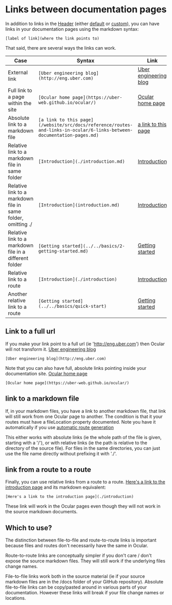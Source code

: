 # Links between documentation pages

In addition to links in the [Header](/website/src/docs/reference/build-your-own-components/2-app/2-Header.md) (either [default](./default-links) or [custom](./additional-links)), you can have links in your documentation pages using the markdown syntax:

```
[label of link](where the link points to)
```

That said, there are several ways the links can work.

| Case                                | Syntax                                                                                                            | Link                                                                                                       |
|-------------------------------------|-------------------------------------------------------------------------------------------------------------------|------------------------------------------------------------------------------------------------------------|
| External link                       | ```[Uber engineering blog](http://eng.uber.com)```                                                                | [Uber engineering blog](http://eng.uber.com)                                                               |
| Full link to a page within the site | ```[Ocular home page](https://uber-web.github.io/ocular/)```                                                      | [Ocular home page](https://uber-web.github.io/ocular/)                                                     |
| Absolute link to a markdown file    | ```[a link to this page] (/website/src/docs/reference/routes-and-links-in-ocular/6-links-between-documentation-pages.md)``` | [a link to this page](/website/src/docs/reference/routes-and-links-in-ocular/6-links-between-documentation-pages.md) |
| Relative link to a markdown file in same folder   | ```[Introduction](./introduction.md)```                                                                           | [Introduction](./introduction.md)                                                                          |
| Relative link to a markdown file in same folder, omitting ./   | ```[Introduction](introduction.md)```                                                                           | [Introduction](introduction.md)                                                                          |
| Relative link to a markdown file in a different folder   | ```[Getting started](../../basics/2-getting-started.md)```                                                                           | [Getting started](../../basics/2-getting-started.md)                                                                          |
| Relative link to a route            | ```[Introduction](./introduction)```                                                                              | [Introduction](./introduction)                                                                             |
| Another relative link to a route            | ```[Getting started](../../basics/quick-start)```                                                                              | [Getting started](../../basics/quick-start)                                                                             |

## Link to a full url

If you make your link point to a full url (ie 'http://eng.uber.com') then Ocular will not transform it. [Uber engineering blog](http://eng.uber.com)
```
[Uber engineering blog](http://eng.uber.com)
```

Note that you can also have full, absolute links pointing inside your documentation site.
[Ocular home page](https://uber-web.github.io/ocular/)
```
[Ocular home page](https://uber-web.github.io/ocular/)
```

## link to a markdown file

If, in your markdown files, you have a link to another markdown file, that link will still work from one Ocular page to another. The condition is that it your routes must have a fileLocation property documented. Note you have it automatically if you use [automatic route generation](/website/src/docs/reference/routes-and-links-in-ocular/2-documentation-routes.md)

This either works with absolute links (ie the whole path of the file is given, starting with a '/'), or with relative links (ie the path is relative to the directory of the source file). For files in the same directories, you can just use the file name directly without prefixing it with './'.

## link from a route to a route

Finally, you can use relative links from a route to a route. [Here's a link to the introduction page](./introduction) and its markdown equivalent:
```
[Here's a link to the introduction page](./introduction)
```
These link will work in the Ocular pages even though they will not work in the source markdown documents.

## Which to use?

The distinction between file-to-file and route-to-route links is important because files and routes don't necessarily have the same in Ocular.

Route-to-route links are conceptually simpler if you don't care / don't expose the source markdown files.
They will still work if the underlying files change names.

File-to-file links work both in the source material (ie if your source markdown files are in the /docs folder of your GitHub repository). Absolute file-to-file links can be copy/pasted around in various parts of your documentation. However these links will break if your file change names or locations.
